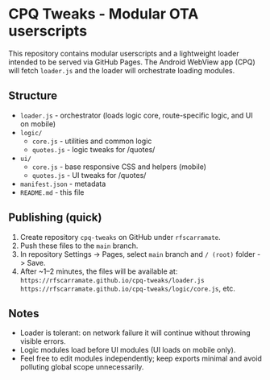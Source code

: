 # CPQ Tweaks - Modular OTA userscripts

This repository contains modular userscripts and a lightweight loader intended to be served via GitHub Pages.
The Android WebView app (CPQ) will fetch `loader.js` and the loader will orchestrate loading modules.

## Structure
- `loader.js` - orchestrator (loads logic core, route-specific logic, and UI on mobile)
- `logic/`
  - `core.js` - utilities and common logic
  - `quotes.js` - logic tweaks for /quotes/
- `ui/`
  - `core.js` - base responsive CSS and helpers (mobile)
  - `quotes.js` - UI tweaks for /quotes/
- `manifest.json` - metadata
- `README.md` - this file

## Publishing (quick)
1. Create repository `cpq-tweaks` on GitHub under `rfscarramate`.
2. Push these files to the `main` branch.
3. In repository Settings → Pages, select `main` branch and `/ (root)` folder -> Save.
4. After ~1–2 minutes, the files will be available at:
   `https://rfscarramate.github.io/cpq-tweaks/loader.js`
   `https://rfscarramate.github.io/cpq-tweaks/logic/core.js`, etc.

## Notes
- Loader is tolerant: on network failure it will continue without throwing visible errors.
- Logic modules load before UI modules (UI loads on mobile only).
- Feel free to edit modules independently; keep exports minimal and avoid polluting global scope unnecessarily.
